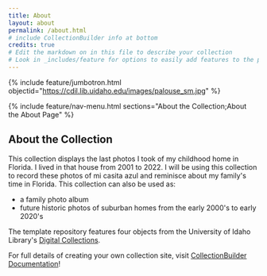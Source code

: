 ```yaml
---
title: About
layout: about
permalink: /about.html
# include CollectionBuilder info at bottom
credits: true
# Edit the markdown on in this file to describe your collection
# Look in _includes/feature for options to easily add features to the page
---
```


{% include feature/jumbotron.html objectid="https://cdil.lib.uidaho.edu/images/palouse_sm.jpg" %}

{% include feature/nav-menu.html sections="About the Collection;About the About Page" %}

## About the Collection

This collection displays the last photos I took of my childhood home in Florida. I lived in that house from 2001 to 2022. I will be using this collection to record these photos of mi casita azul and reminisce about my family's time in Florida. This collection can also be used as:

- a family photo album
- future historic photos of suburban homes from the early 2000's to early 2020's

The template repository features four objects from the University of Idaho Library's [Digital Collections](https://www.lib.uidaho.edu/digital). 

For full details of creating your own collection site, visit [CollectionBuilder Documentation](https://collectionbuilder.github.io/cb-docs/)! 
